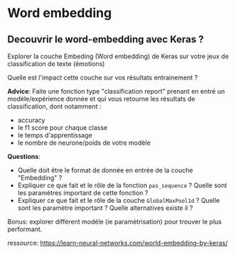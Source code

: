 
# Word embedding


## Decouvrir le word-embedding avec Keras ?

Explorer la couche Embeding (Word embedding) de Keras sur votre jeux de classification de texte (émotions)

Quelle est l'impact cette couche sur vos résultats entrainement ? 

**Advice**: Faite une fonction type "classification report" prenant en entré un modéle/expérience donnée et qui vous retourne les résultats de classification, dont notamment : 
* accuracy
* le f1 score pour chaque classe
* le temps d'apprentissage
* le nombre de neurone/poids de votre modèle


**Questions**:
- Quelle doit être le format de donnée en entrée de la couche "Embedding" ?
- Expliquer ce que fait et le rôle de la fonction `pas_sequence` ? Quelle sont les paramètres important de cette fonction ?
- Expliquer ce que fait et le rôle de la couche `GlobalMaxPool1d` ? Quelle sont les paramètre important ? Quelle alternatives existe il ?

Bonus: explorer différent modéle (ie paramètrisation) pour trouver le plus performant.

ressource: https://learn-neural-networks.com/world-embedding-by-keras/



